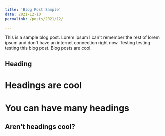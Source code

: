 ```yaml
---
title: 'Blog Post Sample'
date: 2021-12-10
permalink: /posts/2021/12/

---
```


This is a sample blog post. Lorem ipsum I can't remember the rest of lorem ipsum and don't have an internet connection right now. Testing testing testing this blog post. Blog posts are cool. 

## Heading
Headings are cool
======

You can have many headings
======

Aren't headings cool?
------
